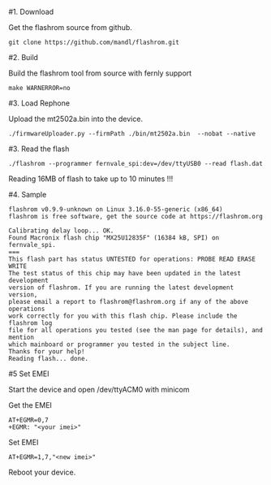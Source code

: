 

#1. Download

Get the flashrom source from github. 

	git clone https://github.com/mandl/flashrom.git


#2. Build 

Build the flashrom tool from source with fernly support

	make WARNERROR=no


#3. Load Rephone 

Upload the mt2502a.bin into the device.

	./firmwareUploader.py --firmPath ./bin/mt2502a.bin  --nobat --native

#3. Read the flash

	./flashrom --programmer fernvale_spi:dev=/dev/ttyUSB0 --read flash.dat


Reading 16MB of flash to take up to 10 minutes !!!



#4. Sample

	flashrom v0.9.9-unknown on Linux 3.16.0-55-generic (x86_64)
	flashrom is free software, get the source code at https://flashrom.org

	Calibrating delay loop... OK.
	Found Macronix flash chip "MX25U12835F" (16384 kB, SPI) on fernvale_spi.
	===
	This flash part has status UNTESTED for operations: PROBE READ ERASE WRITE
	The test status of this chip may have been updated in the latest development
	version of flashrom. If you are running the latest development version,
	please email a report to flashrom@flashrom.org if any of the above operations
	work correctly for you with this flash chip. Please include the flashrom log
	file for all operations you tested (see the man page for details), and mention
	which mainboard or programmer you tested in the subject line.
	Thanks for your help!
	Reading flash... done.

#5 Set EMEI

Start the device and open /dev/ttyACM0 with minicom

Get the EMEI

	AT+EGMR=0,7                                                 
	+EGMR: "<your imei>" 

	
Set EMEI

	AT+EGMR=1,7,"<new imei>"

Reboot your device.
	
